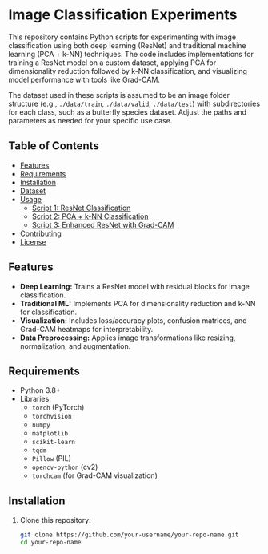 # Image Classification Experiments

This repository contains Python scripts for experimenting with image classification using both deep learning (ResNet) and traditional machine learning (PCA + k-NN) techniques. The code includes implementations for training a ResNet model on a custom dataset, applying PCA for dimensionality reduction followed by k-NN classification, and visualizing model performance with tools like Grad-CAM.

The dataset used in these scripts is assumed to be an image folder structure (e.g., `./data/train`, `./data/valid`, `./data/test`) with subdirectories for each class, such as a butterfly species dataset. Adjust the paths and parameters as needed for your specific use case.

## Table of Contents

- [Features](#features)
- [Requirements](#requirements)
- [Installation](#installation)
- [Dataset](#dataset)
- [Usage](#usage)
  - [Script 1: ResNet Classification](#script-1-resnet-classification)
  - [Script 2: PCA + k-NN Classification](#script-2-pca--k-nn-classification)
  - [Script 3: Enhanced ResNet with Grad-CAM](#script-3-enhanced-resnet-with-grad-cam)
- [Contributing](#contributing)
- [License](#license)

## Features

- **Deep Learning:** Trains a ResNet model with residual blocks for image classification.
- **Traditional ML:** Implements PCA for dimensionality reduction and k-NN for classification.
- **Visualization:** Includes loss/accuracy plots, confusion matrices, and Grad-CAM heatmaps for interpretability.
- **Data Preprocessing:** Applies image transformations like resizing, normalization, and augmentation.

## Requirements

- Python 3.8+
- Libraries:
  - `torch` (PyTorch)
  - `torchvision`
  - `numpy`
  - `matplotlib`
  - `scikit-learn`
  - `tqdm`
  - `Pillow` (PIL)
  - `opencv-python` (cv2)
  - `torchcam` (for Grad-CAM visualization)

## Installation

1. Clone this repository:
   ```bash
   git clone https://github.com/your-username/your-repo-name.git
   cd your-repo-name
